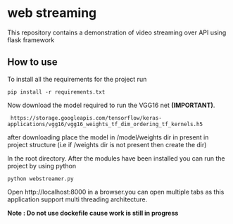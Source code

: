 # web streaming

This repository contains a demonstration of video streaming over API using flask framework

## How to use

To install all the requirements for the project run

	pip install -r requirements.txt

Now download the model required to run the VGG16 net **(IMPORTANT)**.
    
     https://storage.googleapis.com/tensorflow/keras-applications/vgg16/vgg16_weights_tf_dim_ordering_tf_kernels.h5
     
after downloading place the model in /model/weights dir in present in project structure (i.e if /weights dir is not present then create the dir)

In the root directory. After the modules have been installed you can run the project by using python

	python webstreamer.py
	
Open http://localhost:8000 in a browser.you can open multiple tabs as this application support multi 
threading architecture.

**Note : Do not use dockefile cause work is still in progress**